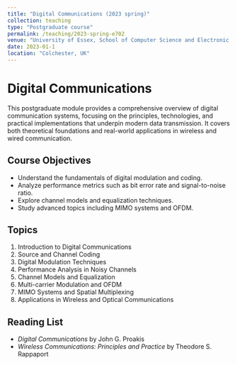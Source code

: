```yaml
---
title: "Digital Communications (2023 spring)"
collection: teaching
type: "Postgraduate course"
permalink: /teaching/2023-spring-e702
venue: "University of Essex, School of Computer Science and Electronic Engineering"
date: 2023-01-1
location: "Colchester, UK"
---
```


# Digital Communications

This postgraduate module provides a comprehensive overview of digital communication systems, focusing on the principles, technologies, and practical implementations that underpin modern data transmission. It covers both theoretical foundations and real-world applications in wireless and wired communication.

## Course Objectives

- Understand the fundamentals of digital modulation and coding.
- Analyze performance metrics such as bit error rate and signal-to-noise ratio.
- Explore channel models and equalization techniques.
- Study advanced topics including MIMO systems and OFDM.

## Topics

1. Introduction to Digital Communications  
2. Source and Channel Coding  
3. Digital Modulation Techniques  
4. Performance Analysis in Noisy Channels  
5. Channel Models and Equalization  
6. Multi-carrier Modulation and OFDM  
7. MIMO Systems and Spatial Multiplexing  
8. Applications in Wireless and Optical Communications  

## Reading List

- *Digital Communications* by John G. Proakis  
- *Wireless Communications: Principles and Practice* by Theodore S. Rappaport  
